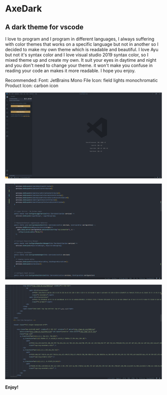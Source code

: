 # AxeDark
## A dark theme for vscode

I love to program and I program in different languages, I always suffering with color themes that works on a specific language but not in another so I decided to make my own theme which is readable and beautiful. I love Ayu but not it's syntax color and I love visual studio 2019 syntax color, so I mixed theme up and create my own.
It suit your eyes in daytime and night and you don't need to change your theme. it won't  make you confuse in reading your code an makes it more readable. I hope you enjoy.

Recommended:
Font: JetBrains Mono
File Icon: field lights monochromatic
Product Icon: carbon icon

![](/screens/Screenshot%202021-09-18%20133125.png)

![](/screens/csharp.png)

![](/screens/HTML.png)

**Enjoy!**
